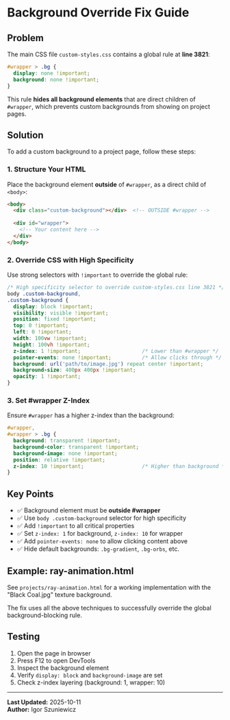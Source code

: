 # Background Override Fix Guide

## Problem

The main CSS file `custom-styles.css` contains a global rule at **line 3821**:

```css
#wrapper > .bg { 
  display: none !important; 
  background: none !important; 
}
```

This rule **hides all background elements** that are direct children of `#wrapper`, which prevents custom backgrounds from showing on project pages.

## Solution

To add a custom background to a project page, follow these steps:

### 1. Structure Your HTML

Place the background element **outside** of `#wrapper`, as a direct child of `<body>`:

```html
<body>
  <div class="custom-background"></div>  <!-- OUTSIDE #wrapper -->
  
  <div id="wrapper">
    <!-- Your content here -->
  </div>
</body>
```

### 2. Override CSS with High Specificity

Use strong selectors with `!important` to override the global rule:

```css
/* High specificity selector to override custom-styles.css line 3821 */
body .custom-background,
.custom-background {
  display: block !important;
  visibility: visible !important;
  position: fixed !important;
  top: 0 !important;
  left: 0 !important;
  width: 100vw !important;
  height: 100vh !important;
  z-index: 1 !important;                    /* Lower than #wrapper */
  pointer-events: none !important;          /* Allow clicks through */
  background: url('path/to/image.jpg') repeat center !important;
  background-size: 400px 400px !important;
  opacity: 1 !important;
}
```

### 3. Set #wrapper Z-Index

Ensure `#wrapper` has a higher z-index than the background:

```css
#wrapper,
#wrapper > .bg {
  background: transparent !important;
  background-color: transparent !important;
  background-image: none !important;
  position: relative !important;
  z-index: 10 !important;                   /* Higher than background */
}
```

## Key Points

- ✅ Background element must be **outside #wrapper**
- ✅ Use `body .custom-background` selector for high specificity
- ✅ Add `!important` to all critical properties
- ✅ Set `z-index: 1` for background, `z-index: 10` for wrapper
- ✅ Add `pointer-events: none` to allow clicking content above
- ✅ Hide default backgrounds: `.bg-gradient`, `.bg-orbs`, etc.

## Example: ray-animation.html

See `projects/ray-animation.html` for a working implementation with the "Black Coal.jpg" texture background.

The fix uses all the above techniques to successfully override the global background-blocking rule.

## Testing

1. Open the page in browser
2. Press F12 to open DevTools
3. Inspect the background element
4. Verify `display: block` and `background-image` are set
5. Check z-index layering (background: 1, wrapper: 10)

---

**Last Updated:** 2025-10-11  
**Author:** Igor Szuniewicz
